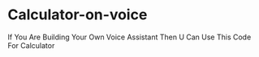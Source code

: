 # Calculator-on-voice
If You Are Building Your Own Voice Assistant Then U Can Use This Code For Calculator 
